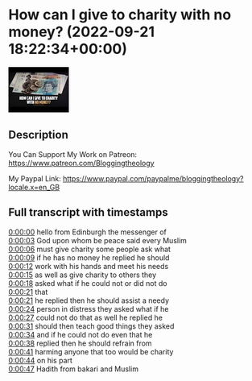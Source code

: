 # How can I give to charity with no money? (2022-09-21 18:22:34+00:00)

![alt How can I give to charity with no money?](eou5hLCwTGs.jpg "How can I give to charity with no money?")

## Description

You Can Support My Work on Patreon:
https://www.patreon.com/Bloggingtheology

My Paypal Link: 
https://www.paypal.com/paypalme/bloggingtheology?locale.x=en_GB



## Full transcript with timestamps

[0:00:00](https://youtu.be/eou5hLCwTGs?t=0) hello from Edinburgh the messenger of  
[0:00:03](https://youtu.be/eou5hLCwTGs?t=3) God upon whom be peace said every Muslim  
[0:00:06](https://youtu.be/eou5hLCwTGs?t=6) must give charity some people ask what  
[0:00:09](https://youtu.be/eou5hLCwTGs?t=9) if he has no money he replied he should  
[0:00:12](https://youtu.be/eou5hLCwTGs?t=12) work with his hands and meet his needs  
[0:00:15](https://youtu.be/eou5hLCwTGs?t=15) as well as give charity to others they  
[0:00:18](https://youtu.be/eou5hLCwTGs?t=18) asked what if he could not or did not do  
[0:00:21](https://youtu.be/eou5hLCwTGs?t=21) that  
[0:00:21](https://youtu.be/eou5hLCwTGs?t=21) he replied then he should assist a needy  
[0:00:24](https://youtu.be/eou5hLCwTGs?t=24) person in distress they asked what if he  
[0:00:27](https://youtu.be/eou5hLCwTGs?t=27) could not do that as well he replied he  
[0:00:31](https://youtu.be/eou5hLCwTGs?t=31) should then teach good things they asked  
[0:00:34](https://youtu.be/eou5hLCwTGs?t=34) and if he could not do even that he  
[0:00:38](https://youtu.be/eou5hLCwTGs?t=38) replied then he should refrain from  
[0:00:41](https://youtu.be/eou5hLCwTGs?t=41) harming anyone that too would be charity  
[0:00:44](https://youtu.be/eou5hLCwTGs?t=44) on his part  
[0:00:47](https://youtu.be/eou5hLCwTGs?t=47) Hadith from bakari and Muslim  
